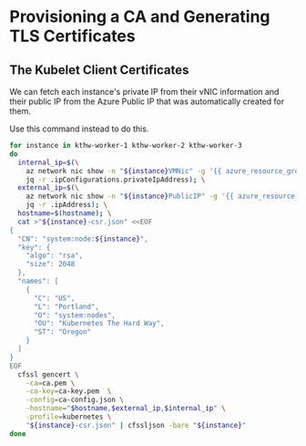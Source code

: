 # Provisioning a CA and Generating TLS Certificates

## The Kubelet Client Certificates

We can fetch each instance's private IP from their vNIC information and
their public IP from the Azure Public IP that was automatically created for them.

Use this command instead to do this.

```sh
for instance in kthw-worker-1 kthw-worker-2 kthw-worker-3
do
  internal_ip=$(\
    az network nic show -n "${instance}VMNic" -g '{{ azure_resource_group }}' | \
    jq -r .ipConfigurations.privateIpAddress); \
  external_ip=$(\
    az network nic show -n "${instance}PublicIP" -g '{{ azure_resource_group }}' | \
    jq -r .ipAddress); \
  hostname=$(hostname); \
  cat >"${instance}-csr.json" <<EOF
{
  "CN": "system:node:${instance}",
  "key": {
    "algo": "rsa",
    "size": 2048
  },
  "names": [
    {
      "C": "US",
      "L": "Portland",
      "O": "system:nodes",
      "OU": "Kubernetes The Hard Way",
      "ST": "Oregon"
    }
  ]
}
EOF
  cfssl gencert \
    -ca=ca.pem \
    -ca-key=ca-key.pem  \
    -config=ca-config.json \
    -hostname="$hostname,$external_ip,$internal_ip" \
    -profile=kubernetes \
    "${instance}-csr.json" | cfssljson -bare "${instance}"
done
```

